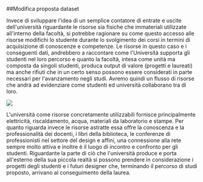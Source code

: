##Modifica proposta dataset

Invece di sviluppare l'idea di un semplice contatore di entrate e uscite dell'università riguardante le risorse sia fisiche che immateriali utilizzate all'interno della facoltà, si potrebbe ragionare su come questo accesso alle risorse modifichi lo studente durante lo svolgimento dei corsi in termini di acquisizione di conoscenze e competenze.
Le risorse in questo caso e i conseguenti dati, andrebbero a raccontare come l'Università supporta gli studenti nel loro percorso e quanto la facoltà, intesa come unità ma composta da singoli studenti, produca output di valore (progetti e laureati) ma anche rifiuti che in un certo senso possono essere considerati in parte necessari per l'avanzamento negli studi.
Avremo quindi un flusso di risorse che andrà ad evidenziare come studenti ed università collaborano tra di loro.

![](http://i.imgur.com/ojUxThm.jpg)

L'università come risorse concretamente utilizzabili fornisce principalmente elettricità, riscaldamento, acqua, materiali da laboratorio e stampe.
Per quanto riguarda invece le risorse astratte essa offre la conoscenza e la professionalità dei docenti, i libri della biblioteca, le conferenze di professionisti nel settore del design e affini, una connessione alla rete sempre molto attiva e inoltre è il luogo di incontro e confronto per gli studenti.
Riguardante la parte di ciò che l'università produce e porta all'esterno della sua piccola realtà si possono prendere in considerazione i progetti degli studenti e i futuri designer che, terminando il percorso di studi proposto, arrivano al conseguimento della laurea.
